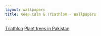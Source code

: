 ```yaml
---
layout: wallpapers
title: Keep Calm & Triathlon - Wallpapers
---
```


<a href="/wallpapers/triathlon">Triathlon</a>
<a href="/wallpapers/pakistan">Plant trees in Pakistan</a>